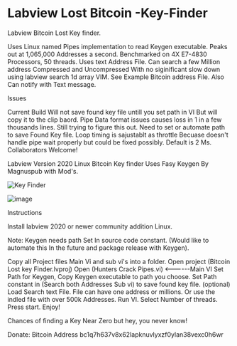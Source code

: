 # Labview Lost Bitcoin -Key-Finder
 Labview Bitcoin Lost Key finder.

Uses Linux named Pipes implementation to read Keygen executable. Peaks out at 1,065,000 Addresses a second.
Benchmarked on 4X E7-4830 Processors, 50 threads. Uses text Address File.
Can search a few Million address Compressed and Uncompressed With no siginificant slow down using labview search 1d array VIM. 
See Example Bitcoin address File. Also Can notify with Text message. 

Issues

 Current Build Will not save found key file untill you set path in VI But will copy it to the clip baord. 
 Pipe Data format issues causes loss in 1 in a few thousands lines. Still trying to figure this out. 
 Need to set or automate path to save Found Key file. Loop timing is sajustablt as throttle
 Becuase doesn't handle pipe wait properly but could be fixed possibly. Default is 2 Ms.
 Collaborators Welcome!

Labview Version 2020 Linux Bitcoin Key finder
Uses Fasy Keygen By Magnuspub with Mod's. 




![Key Finder](https://user-images.githubusercontent.com/36019554/180500126-c5626ea6-956f-4d81-bfd4-71770173cb0f.jpg)


![image](https://user-images.githubusercontent.com/36019554/180504578-4b60d449-202d-447c-a6a3-1f7897ef04b1.png)


Instructions 

Install labview 2020 or newer community addition Linux. 

Note: Keygen needs path Set In source code constant. (Would like to automate this In the future and package release with Keygen).

Copy all Project files Main Vi and sub vi's into a folder.
Open project (Bitcoin Lost key Finder.lvproj)
Open (Hunters Crack Pipes.vi) <------Main VI
Set Path for Keygen, Copy Keygen executable to path you choose.
Set Path constant in (Search both Addresses Sub vi) to save found key file. (optional)
Load Search text File. File can have one address or millions. Or use the indled file with over 500k Addresses. 
Run VI. 
Select Number of threads. 
Press start. Enjoy! 

Chances of finding a Key Near Zero but hey, you never know! 

Donate: Bitcoin Address  bc1q7h637v8x62lapknuvlyxzf0ylan38vexc0h6wr



